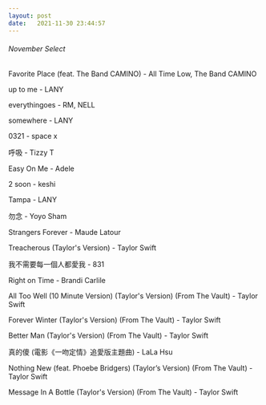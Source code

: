 ```yaml
---
layout: post
date:   2021-11-30 23:44:57
---
```


###### November Select  

Favorite Place (feat. The Band CAMINO) - All Time Low, The Band CAMINO  

up to me - LANY   

everythingoes - RM, NELL  

somewhere - LANY  

0321 - space x  

呼吸 - Tizzy T  

Easy On Me - Adele  

2 soon - keshi  

Tampa - LANY  

勿念 - Yoyo Sham  

Strangers Forever - Maude Latour  

Treacherous (Taylor's Version) - Taylor Swift  

我不需要每一個人都愛我 - 831  

Right on Time - Brandi Carlile  

All Too Well (10 Minute Version) (Taylor's Version) (From The Vault) - Taylor Swift

Forever Winter (Taylor's Version) (From The Vault) - Taylor Swift  

Better Man (Taylor's Version) (From The Vault) - Taylor Swift  

真的傻 (電影《一吻定情》追愛版主題曲) - LaLa Hsu  

Nothing New (feat. Phoebe Bridgers) (Taylor’s Version) (From The Vault) - Taylor Swift  

Message In A Bottle (Taylor's Version) (From The Vault) - Taylor Swift  